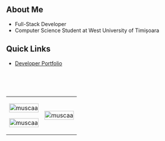 ## About Me

- Full-Stack Developer
- Computer Science Student at West University of Timișoara

## Quick Links

- [Developer Portfolio](https://muscaa.github.io/portfolio/)

<br>
<br>
<br>

<table>
  <tr>
    <td>
      <p>
        <img align="center" width="100%" src="https://github-readme-streak-stats.herokuapp.com/?user=muscaa&theme=transparent&hide_border=true" alt="muscaa" />
      </p>
      <p>
        <img align="center" width="100%" src="https://github-readme-stats.vercel.app/api?username=muscaa&show_icons=true&theme=transparent&hide_border=true&locale=en" alt="muscaa" />
      </p>
    </td>
    <td>
      <p>
        <img align="center" width="100%" src="https://github-readme-stats.vercel.app/api/top-langs?username=muscaa&show_icons=true&theme=transparent&hide_border=true&locale=en&layout=compact" alt="muscaa" />
      </p>
    </td>
  </tr>
</table>
